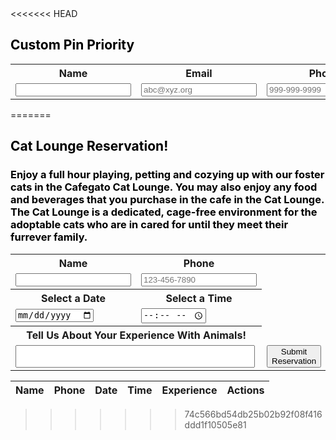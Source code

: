 <meta name="viewport" content="width=device-width, initial-scale=1.0">
<<<<<<< HEAD
<h2 style="color:black">Custom Pin Priority</h2>
<table>
    <tr>
        <th><label for="name">Name</label></th>
        <th><label for="email">Email</label></th>
        <th><label for="phone">Phone</label></th>
        <th><label for="custom">Custom Pin</label></th>
    </tr>
    <tr>
        <td><input type="text" name="name" id="name" required></td>
        <td><input type="email" name="email" id="email" placeholder="abc@xyz.org" required></td>
        <td><input type="tel" name="phone_num" id="phone_num"
            pattern="[0-9]{3}-[0-9]{3}-[0-9]{4}"
            placeholder="999-999-9999"></td>
        <td><input type="custom" name="custom" id="custom" required></td>
        <td ><button onclick="create_User()">Submit</button></td>
    </tr>
</table>
=======
<h2 style="color:black">Cat Lounge Reservation!</h2>
<h3 style="color:black">Enjoy a full hour playing, petting and cozying up with our foster cats in the Cafegato Cat Lounge. You may also enjoy any food and beverages that you purchase in the cafe in the Cat Lounge. The Cat Lounge is a dedicated, cage-free environment for the adoptable cats who are in cared for until they meet their furrever family.</h3>
<table>
    <tr>
        <th><label for="name">Name</label></th>
        <th><label for="phone">Phone</label></th>
    </tr>
    <tr>
        <td><input type="text" name="name" id="name" required></td>
        <td><input type="tel" name="phone_num" id="phone_num"
            pattern="[0-9]{3}-[0-9]{3}-[0-9]{4}"
            placeholder="123-456-7890"></td>
    </tr>
    <tr>
      <th><label for="name">Select a Date</label></th>
      <th><label for="name">Select a Time</label></th>
    </tr>
    <tr>
      <td><input type="date" name="date" id="date" required="" /></td>
      <td><input type="time" name="time" id="time" required="" /></td>
    </tr>
    <tr>
      <th colspan="2"><label for="text">Tell Us About Your Experience With Animals!</label></th>
    </tr>
    <tr>
      <td colspan="2"><textarea name="exp" id="event details" rows="2" cols="45" style="resize:none" required=""></textarea></td>
      <td ><button onclick="create_User()">Submit Reservation</button></td>
    </tr>
</table>

<table>
  <thead>
  <tr>
    <th>Name</th>
    <th>Phone</th>
    <th>Date</th>
    <th>Time</th>
    <th>Experience</th>
    <th>Actions</th>
  </tr>
  </thead>
  <tbody id="table">
    <!-- javascript generated data -->
  </tbody>
</table>

<script>
  const json = '[{"_name":"Thomas Edison", "_phone":"123-456-7890", "_date":"01/25/23", "_time":"05:30 PM", "_exp":"Great with animals, I have 4 cats!"}, {"_name":"John Mortenson", "_phone":"321-654-0987", "_date":"01/28/23", "_time":"12:00 PM", "_exp":"Good with dogs, but cats hate me."}]';

  // Convert JSON string to JSON object
  const data = JSON.parse(json);

  // prepare HTML result container for new output
  const table = document.getElementById("table");
  data.forEach(user => {
      // build a row for each user
      const tr = document.createElement("tr");

      // td's to build out each column of data
      const name = document.createElement("td");
      const phone = document.createElement("td");
      const date = document.createElement("td");
      const time = document.createElement("td");
      const exp = document.createElement("td");
      const action = document.createElement("td");
            
      // add content from user data          
      name.innerHTML = user._name; 
      phone.innerHTML = user._phone; 
      date.innerHTML = user._date; 
      time.innerHTML = user._time;
      exp.innerHTML = user._exp; 

      // add action for update button
      var updateBtn = document.createElement('input');
      updateBtn.type = "button";
      updateBtn.className = "btn";
      updateBtn.value = "Update";
      updateBtn.style = "margin-right:16px";
      updateBtn.onclick = function () {
      alert("Update: " + user._name);
      };
      action.appendChild(updateBtn);

      // add action for delete button
      var deleteBtn = document.createElement('input');
      deleteBtn.type = "button";
      deleteBtn.className = "btn";
      deleteBtn.value = "Delete";
      deleteBtn.style = "margin-right:16px"
      deleteBtn.onclick = function () {
      alert("Delete: " + user._name);
      };
      action.appendChild(deleteBtn);  

      // add data to row
      tr.appendChild(name);
      tr.appendChild(phone);
      tr.appendChild(date);
      tr.appendChild(time);
      tr.appendChild(exp);
      tr.appendChild(action);

      // add row to table
      table.appendChild(tr);
  });
</script>
>>>>>>> 74c566bd54db25b02b92f08f416ddd1f10505e81
